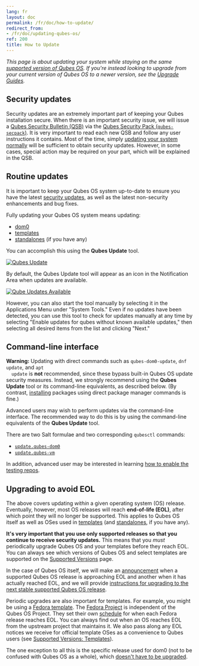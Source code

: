 ```yaml
---
lang: fr
layout: doc
permalink: /fr/doc/how-to-update/
redirect_from:
- /fr/doc/updating-qubes-os/
ref: 200
title: How to Update
---
```


*This page is about updating your system while staying on the same [supported
version of Qubes OS](/fr/doc/supported-versions/#qubes-os). If you're instead
looking to upgrade from your current version of Qubes OS to a newer version,
see the [Upgrade Guides](/fr/doc/upgrade/).*

## Security updates
<a id="security-updates"></a>

Security updates are an extremely important part of keeping your Qubes
installation secure. When there is an important security issue, we will issue a
[Qubes Security Bulletin (QSB)](/fr/security/qsb/) via the [Qubes Security
Pack (`qubes-secpack`)](/fr/security/pack/). It is very important to read each new
QSB and follow any user instructions it contains. Most of the time, simply
[updating your system normally](#routine-updates) will be sufficient to obtain
security updates. However, in some cases, special action may be required on
your part, which will be explained in the QSB.

## Routine updates
<a id="routine-updates"></a>

It is important to keep your Qubes OS system up-to-date to ensure you have the
latest [security updates](#security-updates), as well as the latest
non-security enhancements and bug fixes.

Fully updating your Qubes OS system means updating:

- [dom0](/fr/doc/glossary/#dom0)
- [templates](/fr/doc/glossary/#template)
- [standalones](/fr/doc/glossary/#standalone) (if you have any)

You can accomplish this using the **Qubes Update** tool.

[![Qubes Update](/attachment/doc/r4.0-software-update.png)](/attachment/doc/r4.0-software-update.png)

By default, the Qubes Update tool will appear as an icon in the Notification
Area when updates are available.

[![Qube Updates Available](/attachment/doc/r4.0-qube-updates-available.png)](/attachment/doc/r4.0-qube-updates-available.png)

However, you can also start the tool manually by selecting it in the
Applications Menu under "System Tools." Even if no updates have been detected,
you can use this tool to check for updates manually at any time by selecting
"Enable updates for qubes without known available updates," then selecting all
desired items from the list and clicking "Next."

## Command-line interface
<a id="command-line-interface"></a>

<div class="alert alert-danger" role="alert">
  <i class="fa fa-exclamation-triangle"></i>
  <b>Warning:</b> Updating with direct commands such as
  <code>qubes-dom0-update</code>, <code>dnf update</code>, and <code>apt
  update</code> is <b>not</b> recommended, since these bypass built-in Qubes OS
  update security measures. Instead, we strongly recommend using the <b>Qubes
  Update</b> tool or its command-line equivalents, as described below. (By
  contrast, <a href="/fr/doc/how-to-install-software/">installing</a> packages
  using direct package manager commands is fine.)
</div>

Advanced users may wish to perform updates via the command-line interface. The
recommended way to do this is by using the command-line equivalents of the
**Qubes Update** tool.

There are two Salt formulae and two corresponding `qubesctl` commands:
 - [`update.qubes-dom0`](/fr/doc/salt/#updatequbes-dom0)
 - [`update.qubes-vm`](/fr/doc/salt/#updatequbes-vm)

In addition, advanced user may be interested in learning [how to enable the
testing repos](/fr/doc/testing/).

## Upgrading to avoid EOL
<a id="upgrading-to-avoid-eol"></a>

The above covers updating *within* a given operating system (OS) release.
Eventually, however, most OS releases will reach **end-of-life (EOL)**, after
which point they will no longer be supported. This applies to Qubes OS itself
as well as OSes used in [templates](/fr/doc/templates/) (and
[standalones](/fr/doc/standalones-and-hvms/), if you have any).

**It's very important that you use only supported releases so that you continue
to receive security updates.** This means that you *must* periodically upgrade
Qubes OS and your templates before they reach EOL. You can always see which
versions of Qubes OS and select templates are supported on the [Supported
Versions](/fr/doc/supported-versions/) page.

In the case of Qubes OS itself, we will make an
[announcement](/news/categories/#releases) when a supported Qubes OS release is
approaching EOL and another when it has actually reached EOL, and we will
provide [instructions for upgrading to the next stable supported Qubes OS
release](/fr/doc/upgrade/).

Periodic upgrades are also important for templates. For example, you might be
using a [Fedora template](/fr/doc/templates/fedora/). The [Fedora
Project](https://getfedora.org/) is independent of the Qubes OS Project. They
set their own
[schedule](https://fedoraproject.org/wiki/Fedora_Release_Life_Cycle#Maintenance_Schedule)
for when each Fedora release reaches EOL. You can always find out when an OS
reaches EOL from the upstream project that maintains it. We also pass along any
EOL notices we receive for official template OSes as a convenience to Qubes
users (see [Supported Versions:
Templates](/fr/doc/supported-versions/#templates)).

The one exception to all this is the specific release used for dom0 (not to be
confused with Qubes OS as a whole), which [doesn't have to be
upgraded](/fr/doc/supported-versions/#note-on-dom0-and-eol).